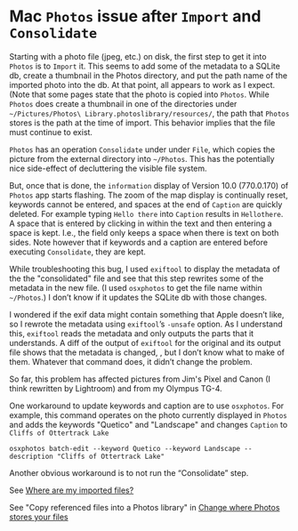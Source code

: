 # Mac `Photos` issue after `Import` and `Consolidate`

Starting with a photo file (jpeg, etc.) on disk, the first step to get it into
`Photos` is to `Import` it. This seems to add some of the metadata to a SQLite
db, create a thumbnail in the Photos directory, and put the path name of the
imported photo into the db. At that point, all appears to work as I expect.
(Note that some pages state that the photo is copied into `Photos`. While
`Photos` does create a thumbnail in one of the directories under
`~/Pictures/Photos\ Library.photoslibrary/resources/`, the path that `Photos`
stores is the path at the time of import. This behavior implies that the file
must continue to exist.

`Photos` has an operation `Consolidate` under under `File`, which copies the
picture from the external directory into `~/Photos`. This has the potentially
nice side-effect of decluttering the visible file system.

But, once that is done, the `information` display of Version 10.0 (770.0.170) of
`Photos` app starts flashing. The zoom of the map display is continually reset,
keywords cannot be entered, and spaces at the end of `Caption` are quickly
deleted. For example typing `Hello there` into `Caption` results in
`Hellothere`. A space that is entered by clicking in within the text and then
entering a space is kept. I.e., the field only keeps a space when there is text
on both sides. Note however that if keywords and a caption are entered before
executing `Consolidate`, they are kept.

While troubleshooting this bug, I used `exiftool` to display the metadata of the
the "consolidated" file and see that this step rewrites some of the metadata in
the new file. (I used `osxphotos` to get the file name within `~/Photos`.) I
don’t know if it updates the SQLite db with those changes.

I wondered if the exif data might contain something that Apple doesn’t like, so
I rewrote the metadata using `exiftool`’s `-unsafe` option. As I understand
this, `exiftool` reads the metadata and only outputs the parts that it
understands. A diff of the output of `exiftool` for the original and its output
file shows that the metadata is changed, , but I don’t know what to make of
them. Whatever that command does, it didn’t change the problem.

So far, this problem has affected pictures from Jim's Pixel and Canon (I think
rewritten by Lightroom) and from my Olympus TG-4.

One workaround to update keywords and caption are to use `osxphotos`. For
example, this command operates on the photo currently displayed in `Photos` and
adds the keywords "Quetico" and "Landscape" and changes `Caption` to `Cliffs of
Ottertrack Lake`

```shell
osxphotos batch-edit --keyword Quetico --keyword Landscape --description "Cliffs of Ottertrack Lake"
```

Another obvious workaround is to not run the “Consolidate” step.

See [Where are my imported
files?](https://help.apple.com/photos/mac/1.2/?lang=en#/pht12e7a8015)

See "Copy referenced files into a Photos library" in [Change where Photos stores
your files](https://help.apple.com/photos/mac/1.2/?lang=en#/pht1ed9b966d)
